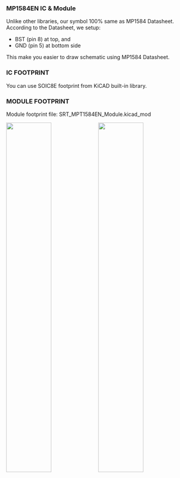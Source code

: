 <h3>MP1584EN IC & Module</h3>

Unlike other libraries, our symbol 100% same as MP1584 Datasheet. According to the Datasheet, we setup:
- BST (pin 8) at top, and 
- GND (pin 5) at bottom side

This make you easier to draw schematic using MP1584 Datasheet.

<h3>IC FOOTPRINT</h3>

You can use SOIC8E footprint from KiCAD built-in library.

<h3>MODULE FOOTPRINT</h3>
Module footprint file: SRT_MPT1584EN_Module.kicad_mod

<img src="https://github.com/kotakomputer/MP1584EN/blob/master/SRT_SRT_MP1584EN.png" width="49%"><img src="https://github.com/kotakomputer/MP1584EN/blob/master/SRT_MP1584EN_Module.png" width="49%">
